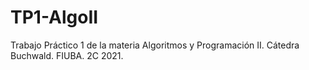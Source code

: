 # TP1-AlgoII
Trabajo Práctico 1 de la materia Algoritmos y Programación II. Cátedra Buchwald. FIUBA. 2C 2021.
